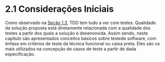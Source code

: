 # 2.1 Considerações Iniciais

Como observado na [Seção 1.3](../1-introducao/1-3-tdd-basico.md), TDD tem tudo a ver com testes. Qualidade da solução proposta está diretamente relacionada com a qualidade dos testes a partir dos quais a solução é desenvovida. Assim sendo, neste capítulo são apresentados conceitos básicos sobre testede software, com ênfase em critérios de teste da técnica funcional ou caixa preta. Eles são os mais utilizados na concepção de casos de teste a partir de dada especificação.



